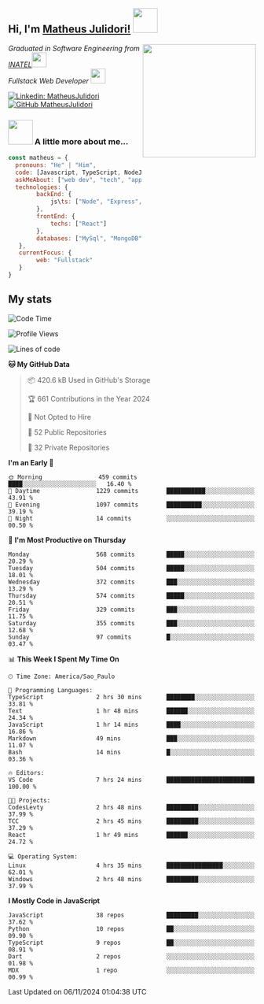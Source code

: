 <h2> Hi, I'm <a href="https://matheusjulidori.github.io" target="_blank">Matheus Julidori!</a> <img src="https://media.giphy.com/media/12oufCB0MyZ1Go/giphy.gif" width="50"></h2>
<img align='right' src="https://media.giphy.com/media/3oKIPnAiaMCws8nOsE/giphy.gif" width="230" height="auto">
<p><em>Graduated in Software Engineering from <a href="http://www.inatel.br" target="_blank">INATEL</a><img src="https://media.giphy.com/media/fYSnHlufseco8Fh93Z/giphy.gif" width="30"></br>
  Fullstack Web Developer <img src="https://media.giphy.com/media/WUlplcMpOCEmTGBtBW/giphy.gif" width="30">
</em></p>

[![Linkedin: MatheusJulidori](https://img.shields.io/badge/-MatheusJulidori-blue?style=flat-square&logo=Linkedin&logoColor=white&link=https://www.linkedin.com/in/MatheusJulidori/)](https://www.linkedin.com/in/MatheusJulidori/)
[![GitHub MatheusJulidori](https://img.shields.io/github/followers/matheusjulidori?label=follow&style=social)](https://github.com/MatheusJulidori)


### <img src="https://media.giphy.com/media/VgCDAzcKvsR6OM0uWg/giphy.gif" width="50"> A little more about me...  

```javascript
const matheus = {
  pronouns: "He" | "Him",
  code: [Javascript, TypeScript, NodeJS, Express, NestJS, React, MySQL, MongoDB, HTML, CSS, Python, Django, PostgreSQL],
  askMeAbout: ["web dev", "tech", "app dev", "games"],
  technologies: {
        backEnd: {
            js\ts: ["Node", "Express", "NestJS"]
        },
        frontEnd: {
            techs: ["React"]
        },
        databases: ["MySql", "MongoDB", "PostgreSQL"],
   },
   currentFocus: {
        web: "Fullstack"
   }
}
```
<h2>My stats</h2>

<!--START_SECTION:waka-->
![Code Time](http://img.shields.io/badge/Code%20Time-703%20hrs%206%20mins-blue)

![Profile Views](http://img.shields.io/badge/Profile%20Views-0-blue)

![Lines of code](https://img.shields.io/badge/From%20Hello%20World%20I%27ve%20Written-7.1%20million%20lines%20of%20code-blue)

**🐱 My GitHub Data** 

> 📦 420.6 kB Used in GitHub's Storage 
 > 
> 🏆 661 Contributions in the Year 2024
 > 
> 🚫 Not Opted to Hire
 > 
> 📜 52 Public Repositories 
 > 
> 🔑 32 Private Repositories 
 > 
**I'm an Early 🐤** 

```text
🌞 Morning                459 commits         ████░░░░░░░░░░░░░░░░░░░░░   16.40 % 
🌆 Daytime                1229 commits        ███████████░░░░░░░░░░░░░░   43.91 % 
🌃 Evening                1097 commits        ██████████░░░░░░░░░░░░░░░   39.19 % 
🌙 Night                  14 commits          ░░░░░░░░░░░░░░░░░░░░░░░░░   00.50 % 
```
📅 **I'm Most Productive on Thursday** 

```text
Monday                   568 commits         █████░░░░░░░░░░░░░░░░░░░░   20.29 % 
Tuesday                  504 commits         █████░░░░░░░░░░░░░░░░░░░░   18.01 % 
Wednesday                372 commits         ███░░░░░░░░░░░░░░░░░░░░░░   13.29 % 
Thursday                 574 commits         █████░░░░░░░░░░░░░░░░░░░░   20.51 % 
Friday                   329 commits         ███░░░░░░░░░░░░░░░░░░░░░░   11.75 % 
Saturday                 355 commits         ███░░░░░░░░░░░░░░░░░░░░░░   12.68 % 
Sunday                   97 commits          █░░░░░░░░░░░░░░░░░░░░░░░░   03.47 % 
```


📊 **This Week I Spent My Time On** 

```text
🕑︎ Time Zone: America/Sao_Paulo

💬 Programming Languages: 
TypeScript               2 hrs 30 mins       ████████░░░░░░░░░░░░░░░░░   33.81 % 
Text                     1 hr 48 mins        ██████░░░░░░░░░░░░░░░░░░░   24.34 % 
JavaScript               1 hr 14 mins        ████░░░░░░░░░░░░░░░░░░░░░   16.86 % 
Markdown                 49 mins             ███░░░░░░░░░░░░░░░░░░░░░░   11.07 % 
Bash                     14 mins             █░░░░░░░░░░░░░░░░░░░░░░░░   03.36 % 

🔥 Editors: 
VS Code                  7 hrs 24 mins       █████████████████████████   100.00 % 

🐱‍💻 Projects: 
CodesLevty               2 hrs 48 mins       █████████░░░░░░░░░░░░░░░░   37.99 % 
TCC                      2 hrs 45 mins       █████████░░░░░░░░░░░░░░░░   37.29 % 
React                    1 hr 49 mins        ██████░░░░░░░░░░░░░░░░░░░   24.72 % 

💻 Operating System: 
Linux                    4 hrs 35 mins       ████████████████░░░░░░░░░   62.01 % 
Windows                  2 hrs 48 mins       █████████░░░░░░░░░░░░░░░░   37.99 % 
```

**I Mostly Code in JavaScript** 

```text
JavaScript               38 repos            █████████░░░░░░░░░░░░░░░░   37.62 % 
Python                   10 repos            ██░░░░░░░░░░░░░░░░░░░░░░░   09.90 % 
TypeScript               9 repos             ██░░░░░░░░░░░░░░░░░░░░░░░   08.91 % 
Dart                     2 repos             ░░░░░░░░░░░░░░░░░░░░░░░░░   01.98 % 
MDX                      1 repo              ░░░░░░░░░░░░░░░░░░░░░░░░░   00.99 % 
```




 Last Updated on 06/11/2024 01:04:38 UTC
<!--END_SECTION:waka-->
